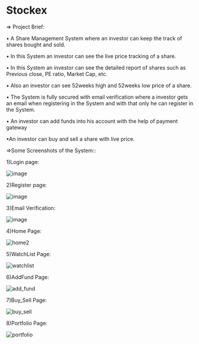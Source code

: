 # Stockex


=> Project Brief:

•	A Share Management System where an investor can keep the track of shares bought and sold. 

•	In this System an investor can see the live price tracking of a share.

•	In this System an investor can see the detailed report of shares such as Previous close, PE ratio, Market Cap, etc.

•	Also an investor can see 52weeks high and 52weeks low price of a share.

•	The System is fully secured with email verification where a investor gets an email when registering in the System and with that only he can register in the System.

•	An investor can add funds into his account with the help of payment gateway

•An investor can buy and sell a share with live price.





=>Some Screenshots of the System::

1)Login page:

![image](https://user-images.githubusercontent.com/107204875/231968392-c58e3329-a471-4abc-b688-2bd22788681c.png)

2)Register page:

![image](https://user-images.githubusercontent.com/107204875/231968533-14bc9665-f0df-44e6-8cf3-7c219e208a99.png)

3)Email Verification:

![image](https://user-images.githubusercontent.com/107204875/231968646-7d958b4f-5dcf-4614-a1b6-f2686b12adc8.png)

4)Home Page:

![home2](https://user-images.githubusercontent.com/107204875/231971495-4306d8c5-a156-4569-a1a8-50119e1bd2d6.png)


5)WatchList Page:

![watchlist](https://user-images.githubusercontent.com/107204875/231970945-5a9045dc-61d1-43ca-b60f-374c475166e0.png)

6)AddFund Page:

![add_fund](https://user-images.githubusercontent.com/107204875/231971019-c06d16a0-6347-499a-b8a9-ab3bd9028321.png)

7)Buy_Sell Page:

![buy_sell](https://user-images.githubusercontent.com/107204875/231971135-b79f5a5c-d178-4acb-a3a7-1b2ee4b0bac5.png)

8)Portfolio Page:

![portfolio](https://user-images.githubusercontent.com/107204875/231971242-33c3b29b-43d7-4074-abe5-4a64a3ac54ac.png)




